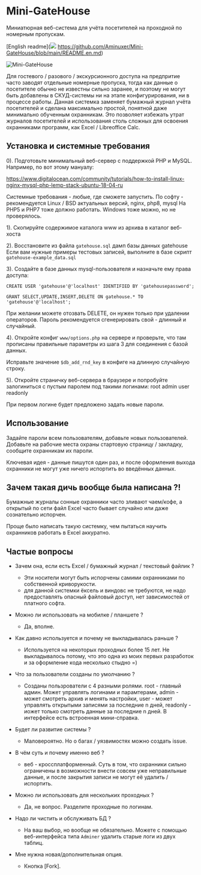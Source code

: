 # Mini-GateHouse
Миниатюрная веб-система для учёта посетителей на проходной по номерным пропускам.

[English readme](<img src="https://img.icons8.com/emoji/48/000000/united-kingdom-emoji.png"/> https://github.com/Aminuxer/Mini-GateHouse/blob/main/README.en.md)

![Mini-GateHouse](https://user-images.githubusercontent.com/13812192/177326897-ba947f6c-b64d-4a85-b24f-154cb1a72786.png)

Для гостевого / разового / экскурсионного доступа на предпритие часто заводят отдельные номерные пропуска,
тогда как данные о посетителе обычно не известны сильно заранее, и поэтому не могут быть добавлены в СКУД-системы ни на этапе конфигурирования, ни в процессе работы.
Данная системка заменяет бумажный журнал учёта посетителей и сделана максимально простой, понятной даже минимально обученным охранникам.
Это позволяет избежать утрат журналов посетителей и использования столь сложных для освоения охранниками программ, как Excel / Libreoffice Calc.

## Установка и системные требования

0). Подготовьте минимальный веб-сервер с поддержкой PHP и MySQL.
Например, по вот этому мануалу:

https://www.digitalocean.com/community/tutorials/how-to-install-linux-nginx-mysql-php-lemp-stack-ubuntu-18-04-ru

Системные требования - любые, где сможете запустить. По софту - рекомендуется Linux / BSD актуальных версий, nginx, php8, mysql
На PHP5 и PHP7 тоже должно работать. Windows тоже можно, но не проверялось.

1). Скопируйте содержимое каталога www из архива в каталог веб-хоста

2). Восстановите из файла `gatehouse.sql` дамп базы данных gatehouse
Если вам нужные примеры тестовых записей, выполните в базе скрипт
`gatehouse-example_data.sql`

3). Создайте в базе данных mysql-пользователя и назначьте ему права доступа:

`CREATE USER 'gatehouse'@'localhost' IDENTIFIED BY 'gatehousepassword';`

`GRANT SELECT,UPDATE,INSERT,DELETE ON gatehouse.* TO 'gatehouse'@'localhost';`

При желании можете отозвать DELETE, он нужен только при удалении операторов.
Пароль рекомендуется сгенерировать свой - длинный и случайный.

4). Откройте конфиг `www/options.php`
на сервере и проверьте, что там прописаны правильные параметры из шага 3
для соединения с базой данных.

Исправьте значение `$db_add_rnd_key` в конфиге на длинную случайную строку.

5). Откройте страничку веб-сервера в браузере и попробуйте залогиниться
с пустым паролем под такими логинами:
root
admin
user
readonly

При первом логине будет предложено задать новые пароли.

## Использование
Задайте пароли всем пользователям, добавьте новых пользователей.
Добавьте на рабочие места охраны стартовую страницу / закладку, сообщите охранникам их пароли.

Ключевая идея - данные пишутся один раз, и после оформления выхода охранники не могут уже ничего испортить
во введённых данных.

## Зачем такая дичь вообще была написана ?!
Бумажные журналы сонные охранники часто зливают чаем/кофе, а открытый по сети файл Excel часто бывает
случайно или даже сознательно испорчен.

Проще было написать такую системку, чем пытаться научить охранников работать в Excel аккуратно.

##  Частые вопросы
* Зачем она, если есть Excel / бумажный журнал / текстовый файлик ?
  - Эти носители могут быть испорчены самими охранниками по собственной криворукости.
  - для данной системки ёксель и виндовс не требуются, не надо предоставлять опасный файловый доступ, нет зависимостей от платного софта.

* Можно ли использовать на мобилке / планшете ?
  - Да, вполне. 

* Как давно используется и почему не выкладывалась раньше ?
  - Используется на некоторых проходных более 15 лет. Не выкладывалось потому, что это одна из моих первых разработок и за оформление кода
    несколько стыдно =)

* Что за пользователи созданы по умолчанию ?
  - Созданы пользрователи с 4 разными ролями. root - главный админ. Может управлять логинами и парамтерами, admin - может смотреть архив и менять настройки, user - может управлять открытыми записями за последние n дней, readonly - иожет только смотреть данные за последние n дней. В интерфейсе есть встроенная мини-справка.

* Будет ли развитие системы ?
  - Маловероятно. Но о багах / уязвимостях можно создать issue.

* В чём суть и почему именно веб ?
  - веб - кроссплатформенный. Суть в том, что охранники сильно ограничены в возможности внести совсем уже неправильные данные,
    и после закрытия записи не могут её удалить / испортить.

* Можно ли использовать для нескольких проходных ? 
  - Да, не вопрос. Разделите проходные по логинам.

* Надо ли чистить и обслуживать БД ?
  - На ваш выбор, но вообще не обязательно. Можете с помощью веб-интерфейса типа `Adminer` удалить старые логи из двух таблиц.

* Мне нужна новая/дополнительная опция.
  - Кнопка [Fork].
